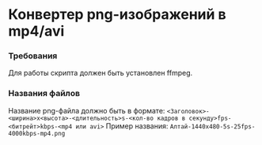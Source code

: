 # Конвертер png-изображений в mp4/avi
### Требования
Для работы скрипта должен быть установлен ffmpeg.
### Названия файлов
Название png-файла должно быть в формате: `<Заголовок>-<ширина>x<высота>-<длительность>s-<кол-во кадров в секунду>fps-<битрейт>kbps-<mp4 или avi>`
Пример названия: `Алтай-1440x480-5s-25fps-4000kbps-mp4.png`
